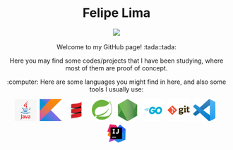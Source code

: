 <h1 align="center">Felipe Lima </h1>

<p align="center">
  <a href="https://br.linkedin.com/in/flimafreire">
    <img src="https://img.shields.io/badge/linkedin-%230077B5.svg?&style=for-the-badge&logo=linkedin&logoColor=white" />
  </a>
</p>

<p align="center">Welcome to my GitHub page! :tada::tada:</p>

<p align="center">Here you may find some codes/projects that I have been studying, where most of them are proof of concept.</p>

<p align="center">:computer: Here are some languages you might find in here, and also some tools I usually use:</p>

<p align="center">
  <img src="https://github.com/flflima/flflima/blob/master/img/java.png" width="50" height="50">&nbsp;&nbsp;<img src="https://github.com/flflima/flflima/blob/master/img/kotlin.png" width="50" height="50">&nbsp;&nbsp;<img src="https://github.com/flflima/flflima/blob/master/img/scala.png" width="50" height="50">&nbsp;&nbsp;<img src="https://github.com/flflima/flflima/blob/master/img/spring-boot.png" width="50" height="50">&nbsp;&nbsp;<img src="https://github.com/flflima/flflima/blob/master/img/nodejs.png" width="50" height="50">&nbsp;&nbsp;<img src="https://github.com/flflima/flflima/blob/master/img/go.png" width="50" height="50">&nbsp;&nbsp;<img src="https://github.com/flflima/flflima/blob/master/img/git.png" width="50" height="50">&nbsp;&nbsp;<img src="https://github.com/flflima/flflima/blob/master/img/vs-code.png" width="50" height="50">&nbsp;&nbsp;<img src="https://github.com/flflima/flflima/blob/master/img/intellij.png" width="50" height="50">
</p>
